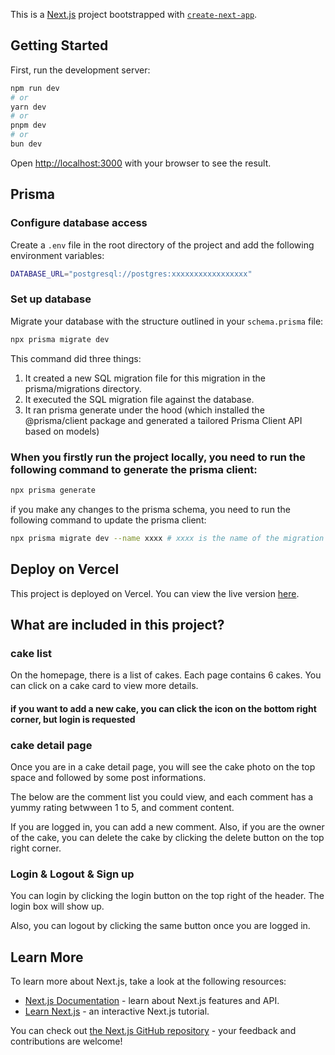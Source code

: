 This is a [Next.js](https://nextjs.org/) project bootstrapped with [`create-next-app`](https://github.com/vercel/next.js/tree/canary/packages/create-next-app).

## Getting Started

First, run the development server:

```bash
npm run dev
# or
yarn dev
# or
pnpm dev
# or
bun dev
```

Open [http://localhost:3000](http://localhost:3000) with your browser to see the result.

## Prisma
### Configure database access
Create a `.env` file in the root directory of the project and add the following environment variables:
```bash
DATABASE_URL="postgresql://postgres:xxxxxxxxxxxxxxxxx"
```
### Set up database
Migrate your database with the structure outlined in your `schema.prisma` file:
```bash
npx prisma migrate dev
```
This command did three things:

 1. It created a new SQL migration file for this migration in the prisma/migrations directory.
 2. It executed the SQL migration file against the database.
 3. It ran prisma generate under the hood (which installed the @prisma/client package and         generated a tailored Prisma Client API based on models)

### When you firstly run the project locally, you need to run the following command to generate the prisma client:
```bash
npx prisma generate
```
if you make any changes to the prisma schema, you need to run the following command to update the prisma client:
```bash
npx prisma migrate dev --name xxxx # xxxx is the name of the migration
```
## Deploy on Vercel

This project is deployed on Vercel. You can view the live version [here](https://cake-fans.vercel.app/).

## What are included in this project?
### cake list
On the homepage, there is a list of cakes. Each page contains 6 cakes.
You can click on a cake card to view more details.
#### if you want to add a new cake, you can click the icon on the bottom right corner, but login is requested

### cake detail page
Once you are in a cake detail page, you will see the cake photo on the top space and followed by some post informations.

The below are the comment list you could view, and each comment has a yummy rating betwween 1 to 5, and comment content.

If you are logged in, you can add a new comment. Also, if you are the owner of the cake, you can delete the cake by clicking the delete button on the top right corner.

### Login & Logout & Sign up
You can login by clicking the login button on the top right of the header. The login box will show up.

Also, you can logout by clicking the same button once you are logged in.
## Learn More

To learn more about Next.js, take a look at the following resources:

- [Next.js Documentation](https://nextjs.org/docs) - learn about Next.js features and API.
- [Learn Next.js](https://nextjs.org/learn) - an interactive Next.js tutorial.

You can check out [the Next.js GitHub repository](https://github.com/vercel/next.js/) - your feedback and contributions are welcome!
